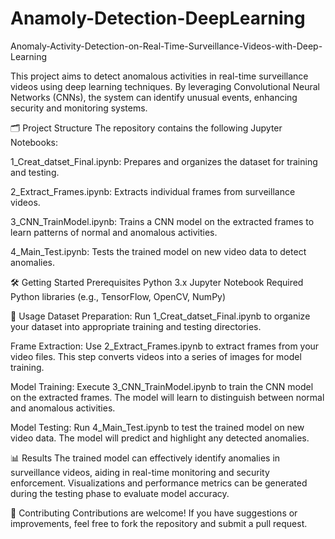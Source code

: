 # Anamoly-Detection-DeepLearning
Anomaly-Activity-Detection-on-Real-Time-Surveillance-Videos-with-Deep-Learning

This project aims to detect anomalous activities in real-time surveillance videos using deep learning techniques. By leveraging Convolutional Neural Networks (CNNs), the system can identify unusual events, enhancing security and monitoring systems.

🗂️ Project Structure
The repository contains the following Jupyter Notebooks:

1_Creat_datset_Final.ipynb: Prepares and organizes the dataset for training and testing.

2_Extract_Frames.ipynb: Extracts individual frames from surveillance videos.

3_CNN_TrainModel.ipynb: Trains a CNN model on the extracted frames to learn patterns of normal and anomalous activities.

4_Main_Test.ipynb: Tests the trained model on new video data to detect anomalies.

🛠️ Getting Started
Prerequisites
Python 3.x
Jupyter Notebook
Required Python libraries (e.g., TensorFlow, OpenCV, NumPy)


🚀 Usage
Dataset Preparation: Run 1_Creat_datset_Final.ipynb to organize your dataset into appropriate training and testing directories.

Frame Extraction: Use 2_Extract_Frames.ipynb to extract frames from your video files. This step converts videos into a series of images for model training.

Model Training: Execute 3_CNN_TrainModel.ipynb to train the CNN model on the extracted frames. The model will learn to distinguish between normal and anomalous activities.

Model Testing: Run 4_Main_Test.ipynb to test the trained model on new video data. The model will predict and highlight any detected anomalies.

📊 Results
The trained model can effectively identify anomalies in surveillance videos, aiding in real-time monitoring and security enforcement. Visualizations and performance metrics can be generated during the testing phase to evaluate model accuracy.

🤝 Contributing
Contributions are welcome! If you have suggestions or improvements, feel free to fork the repository and submit a pull request.

